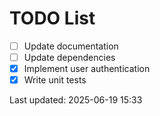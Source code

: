 # TODO List

- [ ] Update documentation
- [ ] Update dependencies
- [x] Implement user authentication
- [x] Write unit tests

Last updated: 2025-06-19 15:33
